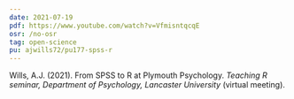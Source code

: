 ```yaml
---
date: 2021-07-19
pdf: https://www.youtube.com/watch?v=VfmisntqcqE
osr: /no-osr
tag: open-science
pu: ajwills72/pu177-spss-r
---
```


Wills, A.J. (2021). From SPSS to R at Plymouth Psychology. _Teaching R seminar, Department of Psychology, Lancaster University_ (virtual meeting). 



